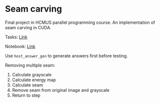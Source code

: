 # Seam carving

Final project in HCMUS parallel programming course. An implementation of seam carving in CUDA.

Tasks: [Link](https://docs.google.com/spreadsheets/d/1niNkgiatqVv5ZHbLDha_LVsxlsbOHn0Jkyx4X0cTt-Q/edit?usp=sharing)

Notebook: [Link](https://colab.research.google.com/drive/1dG64BS-6aJgMvjVhSdZmtZ1NyFAy_ts9?usp=sharing)

Use `host_answer_gen` to generate answers first before testing.

Removing multiple seam:

1. Calculate grayscale
2. Calculate energy map
3. Calculate seam 
4. Remove seam from original image and grayscale 
5. Return to step 
